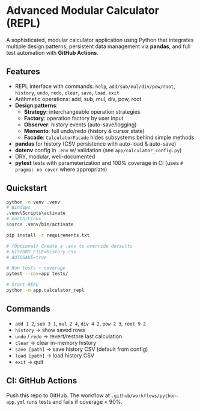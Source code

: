 # Advanced Modular Calculator (REPL)

A sophisticated, modular calculator application using Python that integrates multiple design patterns,
persistent data management via **pandas**, and full test automation with **GitHub Actions**.

## Features

- REPL interface with commands: `help`, `add/sub/mul/div/pow/root`, `history`, `undo`, `redo`, `clear`, `save`, `load`, `exit`
- Arithmetic operations: add, sub, mul, div, pow, root
- **Design patterns**:
  - **Strategy**: interchangeable operation strategies
  - **Factory**: operation factory by user input
  - **Observer**: history events (auto-save/logging)
  - **Memento**: full undo/redo (history & cursor state)
  - **Facade**: `CalculatorFacade` hides subsystems behind simple methods
- **pandas** for history (CSV persistence with auto-load & auto-save)
- **dotenv** config in `.env` w/ validation (see `app/calculator_config.py`)
- DRY, modular, well-documented
- **pytest** tests with parameterization and 100% coverage in CI (uses `# pragma: no cover` where appropriate)

## Quickstart

```bash
python -m venv .venv
# Windows
.venv\Scripts\activate
# macOS/Linux
source .venv/bin/activate

pip install -r requirements.txt

# (Optional) Create a .env to override defaults
# HISTORY_FILE=history.csv
# AUTOSAVE=true

# Run tests + coverage
pytest --cov=app tests/

# Start REPL
python -m app.calculator_repl
```

## Commands

- `add 1 2`, `sub 3 1`, `mul 2 4`, `div 4 2`, `pow 2 3`, `root 9 2`
- `history` → show saved rows
- `undo` / `redo` → revert/restore last calculation
- `clear` → clear in-memory history
- `save [path]` → save history CSV (default from config)
- `load [path]` → load history CSV
- `exit` → quit

## CI: GitHub Actions

Push this repo to GitHub. The workflow at `.github/workflows/python-app.yml` runs tests and fails if coverage < 90%.
